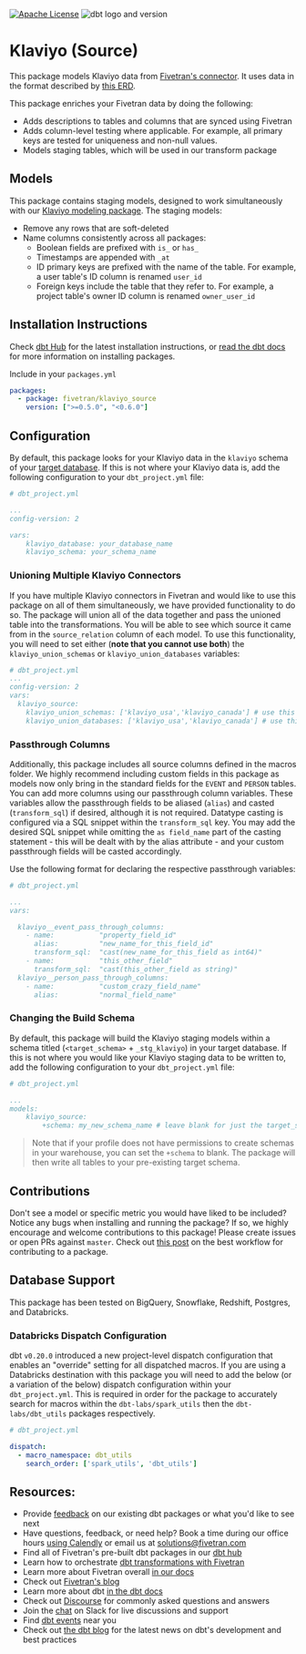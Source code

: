 [![Apache License](https://img.shields.io/badge/License-Apache%202.0-blue.svg)](https://opensource.org/licenses/Apache-2.0) ![dbt logo and version](https://img.shields.io/static/v1?logo=dbt&label=dbt-version&message=>=1.0.0,<2.0.0&color=orange)
# Klaviyo (Source)

This package models Klaviyo data from [Fivetran's connector](https://fivetran.com/docs/applications/klaviyo). It uses data in the format described by [this ERD](https://fivetran.com/docs/applications/klaviyo#schemainformation).

This package enriches your Fivetran data by doing the following:
* Adds descriptions to tables and columns that are synced using Fivetran
* Adds column-level testing where applicable. For example, all primary keys are tested for uniqueness and non-null values.
* Models staging tables, which will be used in our transform package

## Models

This package contains staging models, designed to work simultaneously with our [Klaviyo modeling package](https://github.com/fivetran/dbt_klaviyo). The staging models:
* Remove any rows that are soft-deleted
* Name columns consistently across all packages:
    * Boolean fields are prefixed with `is_` or `has_`
    * Timestamps are appended with `_at`
    * ID primary keys are prefixed with the name of the table.  For example, a user table's ID column is renamed `user_id`
    * Foreign keys include the table that they refer to. For example, a project table's owner ID column is renamed `owner_user_id`

## Installation Instructions
Check [dbt Hub](https://hub.getdbt.com/) for the latest installation instructions, or [read the dbt docs](https://docs.getdbt.com/docs/package-management) for more information on installing packages.

Include in your `packages.yml`

```yaml
packages:
  - package: fivetran/klaviyo_source
    version: [">=0.5.0", "<0.6.0"]
```

## Configuration

By default, this package looks for your Klaviyo data in the `klaviyo` schema of your [target database](https://docs.getdbt.com/docs/running-a-dbt-project/using-the-command-line-interface/configure-your-profile). If this is not where your Klaviyo data is, add the following configuration to your `dbt_project.yml` file:

```yml
# dbt_project.yml

...
config-version: 2

vars:
    klaviyo_database: your_database_name
    klaviyo_schema: your_schema_name 
```

### Unioning Multiple Klaviyo Connectors
If you have multiple Klaviyo connectors in Fivetran and would like to use this package on all of them simultaneously, we have provided functionality to do so. The package will union all of the data together and pass the unioned table into the transformations. You will be able to see which source it came from in the `source_relation` column of each model. To use this functionality, you will need to set either (**note that you cannot use both**) the `klaviyo_union_schemas` or `klaviyo_union_databases` variables:

```yml
# dbt_project.yml
...
config-version: 2
vars:
  klaviyo_source:
    klaviyo_union_schemas: ['klaviyo_usa','klaviyo_canada'] # use this if the data is in different schemas/datasets of the same database/project
    klaviyo_union_databases: ['klaviyo_usa','klaviyo_canada'] # use this if the data is in different databases/projects but uses the same schema name
```

### Passthrough Columns

Additionally, this package includes all source columns defined in the macros folder. We highly recommend including custom fields in this package as models now only bring in the standard fields for the `EVENT` and `PERSON` tables. You can add more columns using our passthrough column variables. These variables allow the passthrough fields to be aliased (`alias`) and casted (`transform_sql`) if desired, although it is not required. Datatype casting is configured via a SQL snippet within the `transform_sql` key. You may add the desired SQL snippet while omitting the `as field_name` part of the casting statement - this will be dealt with by the alias attribute - and your custom passthrough fields will be casted accordingly.

Use the following format for declaring the respective passthrough variables:

```yml
# dbt_project.yml

...
vars:

  klaviyo__event_pass_through_columns:
    - name:           "property_field_id"
      alias:          "new_name_for_this_field_id"
      transform_sql:  "cast(new_name_for_this_field as int64)"
    - name:           "this_other_field"
      transform_sql:  "cast(this_other_field as string)"
  klaviyo__person_pass_through_columns:
    - name:           "custom_crazy_field_name"
      alias:          "normal_field_name"
```

### Changing the Build Schema

By default, this package will build the Klaviyo staging models within a schema titled (`<target_schema>` + `_stg_klaviyo`) in your target database. If this is not where you would like your Klaviyo staging data to be written to, add the following configuration to your `dbt_project.yml` file:

```yml
# dbt_project.yml

...
models:
    klaviyo_source:
        +schema: my_new_schema_name # leave blank for just the target_schema
```

> Note that if your profile does not have permissions to create schemas in your warehouse, you can set the `+schema` to blank. The package will then write all tables to your pre-existing target schema.

## Contributions

Don't see a model or specific metric you would have liked to be included? Notice any bugs when installing 
and running the package? If so, we highly encourage and welcome contributions to this package! 
Please create issues or open PRs against `master`. Check out [this post](https://discourse.getdbt.com/t/contributing-to-a-dbt-package/657) on the best workflow for contributing to a package.

## Database Support

This package has been tested on BigQuery, Snowflake, Redshift, Postgres, and Databricks.

### Databricks Dispatch Configuration
dbt `v0.20.0` introduced a new project-level dispatch configuration that enables an "override" setting for all dispatched macros. If you are using a Databricks destination with this package you will need to add the below (or a variation of the below) dispatch configuration within your `dbt_project.yml`. This is required in order for the package to accurately search for macros within the `dbt-labs/spark_utils` then the `dbt-labs/dbt_utils` packages respectively.
```yml
# dbt_project.yml

dispatch:
  - macro_namespace: dbt_utils
    search_order: ['spark_utils', 'dbt_utils']
```

## Resources:
- Provide [feedback](https://www.surveymonkey.com/r/DQ7K7WW) on our existing dbt packages or what you'd like to see next
- Have questions, feedback, or need help? Book a time during our office hours [using Calendly](https://calendly.com/fivetran-solutions-team/fivetran-solutions-team-office-hours) or email us at solutions@fivetran.com
- Find all of Fivetran's pre-built dbt packages in our [dbt hub](https://hub.getdbt.com/fivetran/)
- Learn how to orchestrate [dbt transformations with Fivetran](https://fivetran.com/docs/transformations/dbt)
- Learn more about Fivetran overall [in our docs](https://fivetran.com/docs)
- Check out [Fivetran's blog](https://fivetran.com/blog)
- Learn more about dbt [in the dbt docs](https://docs.getdbt.com/docs/introduction)
- Check out [Discourse](https://discourse.getdbt.com/) for commonly asked questions and answers
- Join the [chat](http://slack.getdbt.com/) on Slack for live discussions and support
- Find [dbt events](https://events.getdbt.com) near you
- Check out [the dbt blog](https://blog.getdbt.com/) for the latest news on dbt's development and best practices
